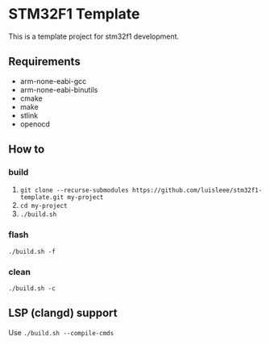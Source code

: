 # STM32F1 Template

This is a template project for stm32f1 development.

## Requirements

- arm-none-eabi-gcc
- arm-none-eabi-binutils
- cmake
- make
- stlink
- openocd

## How to

### build
 1. `git clone --recurse-submodules https://github.com/luisleee/stm32f1-template.git my-project`
 1. `cd my-project`
 1. `./build.sh`

### flash
`./build.sh -f`

### clean
`./build.sh -c`

## LSP (clangd) support
Use `./build.sh --compile-cmds`